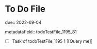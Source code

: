 # To Do File

due:: 2022-09-04

metadatafield:: todoTestFile_1195_81

- [ ] Task of todoTestFile_1195 1 [[Query me]]
